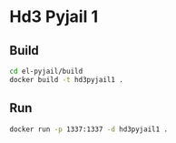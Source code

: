 # Hd3 Pyjail 1


## Build

```bash
cd el-pyjail/build
docker build -t hd3pyjail1 .
```

## Run

```bash
docker run -p 1337:1337 -d hd3pyjail1 .
```